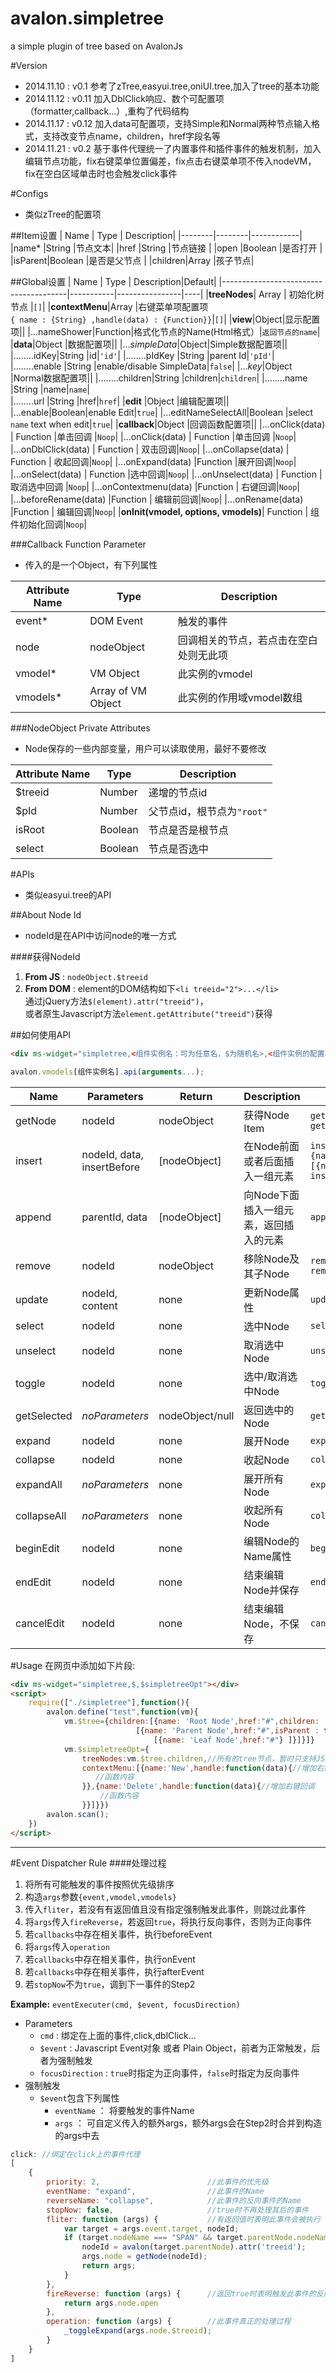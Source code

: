 avalon.simpletree
=================
a simple plugin of tree based on AvalonJs

#Version
* 2014.11.10 : v0.1 参考了zTree,easyui.tree,oniUI.tree,加入了tree的基本功能<br>
* 2014.11.12 : v0.11 加入DblClick响应、数个可配置项（formatter,callback...）,重构了代码结构
* 2014.11.17 : v0.12 加入data可配置项，支持Simple和Normal两种节点输入格式，支持改变节点name，children，href字段名等
* 2014.11.21 : v0.2 基于事件代理统一了内置事件和插件事件的触发机制，加入编辑节点功能，fix右键菜单位置偏差，fix点击右键菜单项不传入nodeVM，fix在空白区域单击时也会触发click事件
    
#Configs
* 类似zTree的配置项

##Item设置
| Name   | Type   | Description|
|--------|--------|------------|
|name*   |String  |节点文本|
|href    |String  |节点链接 |
|open    |Boolean  |是否打开 |
|isParent|Boolean |是否是父节点 |
|children|Array   |孩子节点| 

##Global设置
| Name                                  | Type      | Description|Default|
|---------------------------------------|-----------|----------------|----|
|**treeNodes**| Array     | 初始化树节点 |`[]`|
|**contextMenu**|Array      |右键菜单项配置项<br>`{ name : {String} ,handle(data) : {Function}}`|`[]`|
|**view**|Object|显示配置项||
|...nameShower|Function|格式化节点的Name(Html格式）|`返回节点的name`|
|**data**|Object		|数据配置项||
|...*simpleData*|Object|Simple数据配置项||
|........idKey|String		|id|`'id'`|
|........pIdKey	|String		|parent Id|`'pId'`|
|........enable	|String		|enable/disable SimpleData|`false`|
|...*key*|Object		|Normal数据配置项||
|........children|String		|children|`children`|
|........name	|String		|name|`name`|	
|........url	|String		|href|`href`|
|**edit**		|Object		|编辑配置项||
|...enable|Boolean|enable Edit|`true`|
|...editNameSelectAll|Boolean		|select `name` text when edit|`true`|
|**callback**|Object		|回调函数配置项||
|...onClick(data) | Function  |单击回调 |`Noop`|
|...onClick(data) | Function  |单击回调 |`Noop`|
|...onDblClick(data) | Function  | 双击回调|`Noop`|
|...onCollapse(data) | Function  | 收起回调|`Noop`|
|...onExpand(data) |Function   |展开回调|`Noop`|
|...onSelect(data) | Function  |选中回调|`Noop`|
|...onUnselect(data) | Function  |取消选中回调 |`Noop`|
|...onContextmenu(data) |Function   | 右键回调|`Noop`|
|...beforeRename(data) |Function   | 编辑前回调|`Noop`|
|...onRename(data) |Function   | 编辑回调|`Noop`|
|**onInit(vmodel, options, vmodels)**| Function  | 组件初始化回调|`Noop`|


###Callback Function Parameter
* 传入的是一个Object，有下列属性

|Attribute Name	|Type			|Description|
|---------------|---------------|------------|
|event*		|DOM Event			|触发的事件|
|node		|nodeObject			|回调相关的节点，若点击在空白处则无此项|
|vmodel*	|VM Object			|此实例的vmodel|
|vmodels*	|Array of VM Object|此实例的作用域vmodel数组|

###NodeObject Private Attributes
* Node保存的一些内部变量，用户可以读取使用，最好不要修改

|Attribute Name	|Type			|Description|
|---------------|---------------|------------|
|$treeid		|Number			|递增的节点id|
|$pId		    |Number			|父节点id，根节点为`"root"`|
|isRoot			|Boolean		|节点是否是根节点|
|select		    |Boolean		|节点是否选中|

#APIs
* 类似easyui.tree的API

##About Node Id
* nodeId是在API中访问node的唯一方式

####获得NodeId
1. **From JS**	: 	`nodeObject.$treeid`
2. **From DOM**	:	element的DOM结构如下`<li treeid="2">...</li>`<br>通过jQuery方法`$(element).attr("treeid")`，<br>或者原生Javascript方法`element.getAttribute("treeid")`获得

##如何使用API

```html
<div ms-widget="simpletree,<组件实例名：可为任意名，$为随机名>,<组件实例的配置项名：为Model中的某个变量名>"></div>
```

```javascript
avalon.vmodels[组件实例名].api(arguments...);
```

| Name      | Parameters     | Return    |  Description |Example|
|-----------|----------------|-----------|--------------|--------|
| getNode   |nodeId  |  nodeObject   |获得Node Item |`getNode(1)`<br>`getNode("root")`|
| insert    |nodeId, data, insertBefore | [nodeObject]  |在Node前面或者后面插入一组元素|`insert(0,{name:"test",open:true,isParent:false,chilren:[{name:"test2"}]},true)`<br>`insert("root",{name:"test3",open:true})`|
| append    |parentId, data | [nodeObject]  |向Node下面插入一组元素，返回插入的元素|`append(1,{name:"test6"})`|
|remove     | nodeId  | nodeObject    |移除Node及其子Node|`remove(0)`<br>`remove("root")`|
| update    |nodeId, content| none      |更新Node属性 |`update(0,{name:"newTest"})`|
| select    |nodeId| none      |选中Node |`select(0)`|
| unselect  |nodeId  | none      |取消选中Node |`unselect(0)`|
|toggle     |nodeId |  none     |选中/取消选中Node|`toggle(0)`|
|getSelected| *noParameters* |nodeObject/null|返回选中的Node |`getSelected()`|
| expand    | nodeId| none      |展开Node|`expand(0)`|
|collapse   | nodeId | none      |收起Node |`collapse(0)`|
|expandAll  | *noParameters* | none      |展开所有Node |`expandAll()`|
|collapseAll| *noParameters*  |  none     |收起所有Node|`collapseAll()`|
| beginEdit    | nodeId| none      |编辑Node的Name属性|`beginEdit(0)`|
| endEdit    | nodeId| none      |结束编辑Node并保存|`endEdit(0)`|
| cancelEdit    | nodeId| none      |结束编辑Node，不保存|`cancelEdit(0)`|

#Usage
在网页中添加如下片段:<br>
```html
<div ms-widget="simpletree,$,$simpletreeOpt"></div>
<script>
    require(["./simpletree"],function(){
        avalon.define("test",function(vm){
            vm.$tree={children:[{name: 'Root Node',href:"#",children: 
                            [{name: 'Parent Node',href:"#",isParent : true,children: 
                                [{name: 'Leaf Node',href:"#"} ]}]}]}
            vm.$simpletreeOpt={
                treeNodes:vm.$tree.children,//所有的tree节点，暂时只支持JSON格式
                contextMenu:[{name:'New',handle:function(data){//增加右键回调
                   //函数内容
                }},{name:'Delete',handle:function(data){//增加右键回调
                    //函数内容
                }}]}})
        avalon.scan();
    })
</script>
```


----------

#Event Dispatcher Rule
####处理过程
1. 将所有可能触发的事件按照优先级排序
2. 构造`args`参数`{event,vmodel,vmodels}`
3. 传入`fliter`，若没有有返回值且没有指定强制触发此事件，则跳过此事件
4. 将`args`传入`fireReverse`，若返回`true`，将执行反向事件，否则为正向事件
5. 若`callbacks`中存在相关事件，执行beforeEvent
6. 将`args`传入`operation`
7. 若`callbacks`中存在相关事件，执行onEvent
8. 若`callbacks`中存在相关事件，执行afterEvent
9. 若`stopNow`不为`true`，调到下一事件的Step2


**Example:**
`eventExecuter(cmd, $event, focusDirection)`
* Parameters
	* `cmd` : 绑定在上面的事件,click,dblClick...
	* `$event` : Javascript Event对象 或者 Plain Object，前者为正常触发，后者为强制触发
	* `focusDirection` : `true`时指定为正向事件，`false`时指定为反向事件
* 强制触发
	* `$event`包含下列属性
		*  `eventName` ： 将要触发的事件Name
		*  `args` ： 可自定义传入的额外args，额外args会在Step2时合并到构造的args中去
		
```javascript
click: //绑定在click上的事件代理
[                        
	{
        priority: 2,						//此事件的优先级
        eventName: "expand",				//此事件的Name
        reverseName: "collapse",			//此事件的反向事件的Name
        stopNow: false,						//true时不再处理其后的事件
        fliter: function (args) {			//有返回值时表明此事件会被执行
            var target = args.event.target, nodeId;
            if (target.nodeName === "SPAN" && target.parentNode.nodeName === "LI") {
                nodeId = avalon(target.parentNode).attr('treeid');
                args.node = getNode(nodeId);
                return args;
            }
        },
        fireReverse: function (args) {		//返回true时表明触发此事件的反向事件
            return args.node.open
        },
        operation: function (args) {		//此事件真正的处理过程
            _toggleExpand(args.node.$treeid);
        }
    }
]
```
